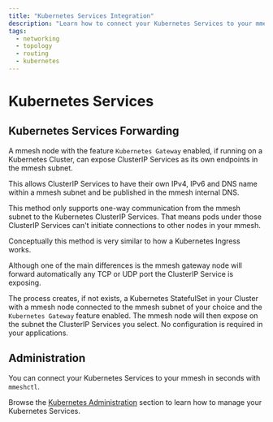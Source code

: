 ```yaml
---
title: "Kubernetes Services Integration"
description: "Learn how to connect your Kubernetes Services to your mmesh virtual private topology without adding a single line of code or configuration."
tags:
  - networking
  - topology
  - routing
  - kubernetes
---
```


# Kubernetes Services

## Kubernetes Services Forwarding

A mmesh node with the feature `Kubernetes Gateway` enabled, if running on a Kubernetes Cluster, can expose ClusterIP Services as its own endpoints in the mmesh subnet.

This allows ClusterIP Services to have their own IPv4, IPv6 and DNS name within a mmesh subnet and be published in the mmesh internal DNS.

This method only supports one-way communication from the mmesh subnet to the Kubernetes ClusterIP Services. That means pods under those ClusterIP Services can't initiate connections to other nodes in your mmesh.

Conceptually this method is very similar to how a Kubernetes Ingress works.

Although one of the main differences is the mmesh gateway node will forward automatically any TCP or UDP port the ClusterIP Service is exposing.

The process creates, if not exists, a Kubernetes StatefulSet in your Cluster with a mmesh node connected to the mmesh subnet of your choice and the `Kubernetes Gateway` feature enabled. The mmesh node will then expose on the subnet the ClusterIP Services you select. No configuration is required in your applications.

## Administration

You can connect your Kubernetes Services to your mmesh in seconds with `mmeshctl`.

Browse the [Kubernetes Administration](/docs/platform/administration/kubernetes/) section
to learn how to manage your Kubernetes Services.
